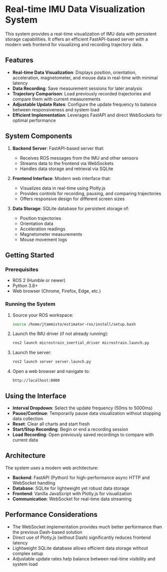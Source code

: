 # Real-time IMU Data Visualization System

This system provides a real-time visualization of IMU data with persistent storage capabilities. It offers an efficient FastAPI-based server with a modern web frontend for visualizing and recording trajectory data.

## Features

- **Real-time Data Visualization**: Displays position, orientation, acceleration, magnetometer, and mouse data in real-time with minimal latency
- **Data Recording**: Save measurement sessions for later analysis
- **Trajectory Comparison**: Load previously recorded trajectories and compare them with current measurements
- **Adjustable Update Rates**: Configure the update frequency to balance between responsiveness and system load
- **Efficient Implementation**: Leverages FastAPI and direct WebSockets for optimal performance

## System Components

1. **Backend Server**: FastAPI-based server that:
   - Receives ROS messages from the IMU and other sensors
   - Streams data to the frontend via WebSockets
   - Handles data storage and retrieval via SQLite

2. **Frontend Interface**: Modern web interface that:
   - Visualizes data in real-time using Plotly.js
   - Provides controls for recording, pausing, and comparing trajectories
   - Offers responsive design for different screen sizes

3. **Data Storage**: SQLite database for persistent storage of:
   - Position trajectories
   - Orientation data
   - Acceleration readings
   - Magnetometer measurements
   - Mouse movement logs

## Getting Started

### Prerequisites

- ROS 2 (Humble or newer)
- Python 3.8+
- Web browser (Chrome, Firefox, Edge, etc.)

### Running the System

1. Source your ROS workspace:
   ```bash
   source /home/jtammisto/estimator-ros/install/setup.bash
   ```

2. Launch the IMU driver (if not already running):
   ```bash
   ros2 launch microstrain_inertial_driver microstrain.launch.py
   ```

3. Launch the server:
   ```bash
   ros2 launch server server.launch.py
   ```

4. Open a web browser and navigate to:
   ```
   http://localhost:8000
   ```

## Using the Interface

- **Interval Dropdown**: Select the update frequency (50ms to 5000ms)
- **Pause/Continue**: Temporarily pause data visualization without stopping data collection
- **Reset**: Clear all charts and start fresh
- **Start/Stop Recording**: Begin or end a recording session
- **Load Recording**: Open previously saved recordings to compare with current data

## Architecture

The system uses a modern web architecture:

- **Backend**: FastAPI (Python) for high-performance async HTTP and WebSocket handling
- **Database**: SQLite for lightweight yet robust data storage
- **Frontend**: Vanilla JavaScript with Plotly.js for visualization
- **Communication**: WebSocket for real-time data streaming

## Performance Considerations

- The WebSocket implementation provides much better performance than the previous Dash-based solution
- Direct use of Plotly.js (without Dash) significantly reduces frontend latency
- Lightweight SQLite database allows efficient data storage without complex setup
- Adjustable update rates help balance between real-time visibility and system load
